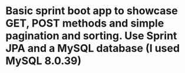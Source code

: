# Basic sprint boot app to showcase GET, POST methods and simple pagination and sorting. Use Sprint JPA and a MySQL database (I used MySQL 8.0.39)
